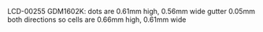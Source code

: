 LCD-00255 GDM1602K:
    dots are 0.61mm high, 0.56mm wide
    gutter 0.05mm both directions
    so cells are 0.66mm high, 0.61mm wide
